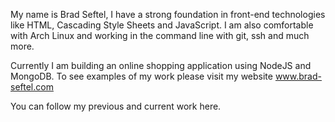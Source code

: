 My name is Brad Seftel, I have  a strong foundation in  front-end technologies like HTML, Cascading Style Sheets and JavaScript. I am also comfortable with Arch Linux and working in the command line with git, ssh and much more.

Currently I am building an online shopping application using NodeJS and MongoDB. To see examples of my work please visit my website www.brad-seftel.com 

You can follow my previous and current work here. 

<!---
bradseftel/bradseftel is a ✨ special ✨ repository because its `README.md` (this file) appears on your GitHub profile.
You can click the Preview link to take a look at your changes.
--->
